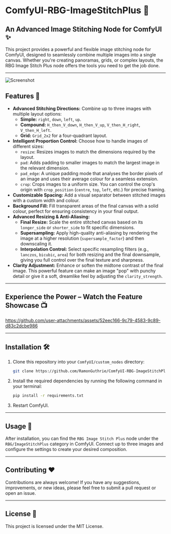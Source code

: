# ComfyUI-RBG-ImageStitchPlus 🧩

## An Advanced Image Stitching Node for ComfyUI ✨

This project provides a powerful and flexible image stitching node for ComfyUI, designed to seamlessly combine multiple images into a single canvas. Whether you're creating panoramas, grids, or complex layouts, the RBG Image Stitch Plus node offers the tools you need to get the job done.

---
![Screenshot](https://github.com/user-attachments/assets/9bc5e84f-4d33-46d5-b5c1-0fc21ef7699d)
## Features 🚀

-   **Advanced Stitching Directions:** Combine up to three images with multiple layout options:
    -   **Simple:** `right`, `down`, `left`, `up`.
    -   **Compound:** `H_then_V_down`, `H_then_V_up`, `V_then_H_right`, `V_then_H_left`.
    -   **Grid:** `Grid_2x2` for a four-quadrant layout.
-   **Intelligent Proportion Control:** Choose how to handle images of different sizes:
    -   `resize`: Resizes images to match the dimensions required by the layout.
    -   `pad`: Adds padding to smaller images to match the largest image in the relevant dimension.
    -   `pad_edge`: A unique padding mode that analyses the border pixels of an image and uses their average colour for a seamless extension.
    -   `crop`: Crops images to a uniform size. You can control the crop's origin with `crop_position` (`centre`, `top`, `left`, etc.) for precise framing.
-   **Customizable Spacing:** Add a visual separator between stitched images with a custom width and colour.
-   **Background Fill:** Fill transparent areas of the final canvas with a solid colour, perfect for ensuring consistency in your final output.
-   **Advanced Resizing & Anti-Aliasing:**
    -   **Final Resize:** Scale the entire stitched canvas based on its `longer_side` or `shorter_side` to fit specific dimensions.
    -   **Supersampling:** Apply high-quality anti-aliasing by rendering the image at a higher resolution (`supersample_factor`) and then downscaling it.
    -   **Interpolation Control:** Select specific resampling filters (e.g., `lanczos`, `bicubic`, `area`) for both resizing and the final downsample, giving you full control over the final texture and sharpness.
-   **Clarity Adjustment:** Enhance or soften the midtone contrast of the final image. This powerful feature can make an image "pop" with punchy detail or give it a soft, dreamlike feel by adjusting the `clarity_strength`.
---
## Experience the Power – Watch the Feature Showcase 📺 
https://github.com/user-attachments/assets/52eec166-9c79-4583-9c89-d83c2dcbe986

---

## Installation 🛠️

1.  Clone this repository into your `ComfyUI/custom_nodes` directory:
    ```bash
    git clone https://github.com/RamonGuthrie/ComfyUI-RBG-ImageStitchPlus.git
    ```
2.  Install the required dependencies by running the following command in your terminal:
    ```bash
    pip install -r requirements.txt
    ```
3. Restart ComfyUI.

---

## Usage 🚀

After installation, you can find the `RBG Image Stitch Plus` node under the `RBG/ImageStitchPlus` category in ComfyUI. Connect up to three images and configure the settings to create your desired composition.

---

## Contributing ❤️

Contributions are always welcome! If you have any suggestions, improvements, or new ideas, please feel free to submit a pull request or open an issue.

---

## License 📜

This project is licensed under the MIT License.
